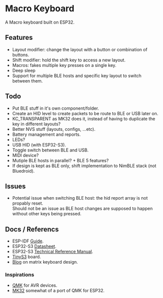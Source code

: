 # Macro Keyboard

A Macro keyboard built on ESP32.


## Features

- Layout modifier: change the layout with a button or combination of buttons.
- Shift modifier: hold the shift key to access a new layout.
- Macros: fakes multiple key presses on a single key.
- Deep sleep
- Support for multiple BLE hosts and specific key layout to switch between them.


## Todo

- Put BLE stuff in it's own component/folder.
- Create an HID level to create packets to be route to BLE or USB later on.
- KC_TRANSPARENT as MK32 does it, instead of having to duplicate the key in different layouts?
- Better NVS stuff (layouts, configs, ...etc).
- Battery management and reports.
- LEDs?
- USB HID (with ESP32-S3).
- Toggle switch between BLE and USB.
- MIDI device?
- Mutiple BLE hosts in parallel? + BLE 5 features?
- If design is kept as BLE only, shift implementation to NimBLE stack (not Bluedroid).


## Issues

- Potential issue when switching BLE host: the hid report array is not propably reset.  
Should not be an issue as BLE host changes are supposed to happen without other keys being pressed.


## Docs / Referencs

- ESP-IDF [Guide](https://docs.espressif.com/projects/esp-idf/en/v4.4.2/esp32s3/index.html).
- ESP32-S3 [Datasheet](https://www.espressif.com/sites/default/files/documentation/esp32-s3_datasheet_en.pdf).
- ESP32-S3 [Technical Reference Manual](https://www.espressif.com/sites/default/files/documentation/esp32-s3_technical_reference_manual_en.pdf).
- [TinyS3](https://esp32s3.com/index.html#home) board.
- [Blog](http://blog.komar.be/how-to-make-a-keyboard-the-matrix/) on matrix keyboard design. 

### Inspirations

- [QMK](https://github.com/qmk/qmk_firmware/) for AVR devices.
- [MK32](https://github.com/Galzai/MK32) somewhat of a port of QMK for ESP32.
